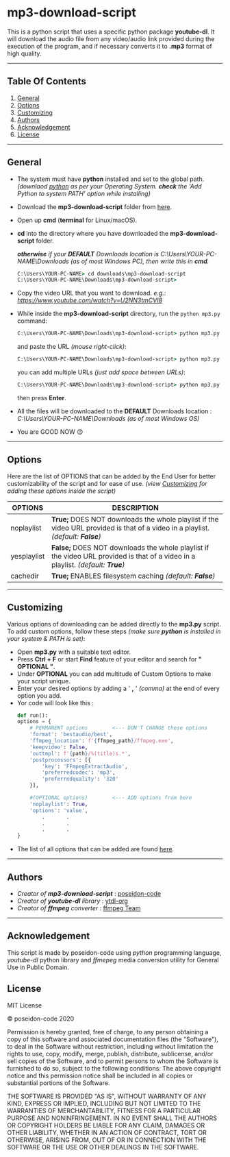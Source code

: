 # **mp3-download-script**
This is a python script that uses a specific python package **youtube-dl**. It will download the audio file from any video/audio link provided during the execution of the program, and if necessary converts it to **.mp3** format of high quality.
___

## **Table Of Contents**
1.  [General](#General)
2.  [Options](#Options)
2.  [Customizing](#Customizing)
3.  [Authors](#Authors)
4.  [Acknowledgement](#Acknowledgement)
5.  [License](#Liecnse)
***



<a name="General"></a>
## General

*   The system must have **python** installed and set to the global path. _(downlaod [python](https://www.python.org/downloads/) as per your Operating System. **check** the 'Add Python to system PATH' option while installing)_

*   Download the **mp3-download-script** folder from [here](https://github.com/poseidon-code/mp3-download-script/archive/master.zip "mp3-download-script").

*   Open up **cmd** (**terminal** for Linux/macOS).

*   **cd** into the directory where you have downloaded the **mp3-download-script** folder.

    _**otherwise** if your **DEFAULT** Downloads location is C:\Users\YOUR-PC-NAME\Downloads (as of most Windows PC), then write this in **cmd**._
    ```cmd
    C:\Users\YOUR-PC-NAME> cd downloads\mp3-download-script
    C:\Users\YOUR-PC-NAME\Downloads\mp3-download-script>
    ```
* Copy the video URL that you want to download. _e.g.: https://www.youtube.com/watch?v=U2NN3tmCVI8_

*   While inside the **mp3-download-script** directory, run the `python mp3.py` command:

    ```cmd
    C:\Users\YOUR-PC-NAME\Downloads\mp3-download-script> python mp3.py
    ```
    and paste the URL _(mouse right-click)_: 

    ```cmd
    C:\Users\YOUR-PC-NAME\Downloads\mp3-download-script> python mp3.py https://www.youtube.com/watch?v=U2NN3tmCVI8
    ```

    you can add multiple URLs _(just add space between URLs)_:

    ```cmd
    C:\Users\YOUR-PC-NAME\Downloads\mp3-download-script> python mp3.py https://www.youtube.com/watch?v=U2NN3tmCVI8 https://www.youtube.com/watch?v=kddC4gi72UE
    ```

    then press **Enter**.

*   All the files will be downloaded to the **DEFAULT** Downloads location :  _C:\Users\YOUR-PC-NAME\Downloads (as of most Windows OS)_

*   You are GOOD NOW 😊
---


<a name="Options"></a>
## Options

Here are the list of OPTIONS that can be added by the End User for better customizability of the script and for ease of use. _(view [Customizing](#Customizing) for adding these options inside the script)_

|OPTIONS    |DESCRIPTION    |
|-----------|---------------|
|noplaylist|    **True;** DOES NOT downloads the whole playlist if the video URL provided is that of a  video in a playlist. _(default: **False**)_|
|yesplaylist|   **False;** DOES NOT downloads the whole playlist if the video URL provided is that of a  video in a playlist. _(default: **True**)_|
|cachedir|  **True;** ENABLES filesystem caching _(default: **False**)_|

---


<a name="Customizing"></a>
## Customizing

Various options of downloading can be added directly to the **mp3.py** script. To add custom options, follow these steps _(make sure **python** is installed in your system & PATH is set)_:

*   Open **mp3.py** with a suitable text editor.
*   Press **Ctrl + F** or start **Find** feature of your editor and search for **" OPTIONAL "**.
*   Under **OPTIONAL** you can add multitude of Custom Options to make your script unique.
*   Enter your desired options by adding a ' **,** ' _(comma)_ at the end of every option you add.
*   Yor code will look like this :
    ```python
    def run():
    options = {
        # PERMANENT options        <--- DON'T CHANGE these options
        'format': 'bestaudio/best',
        'ffmpeg_location': f'{ffmpeg_path}/ffmpeg.exe',
        'keepvideo': False,
        'outtmpl': f'{path}/%(title)s.*',
        'postprocessors': [{
            'key': 'FFmpegExtractAudio',
            'preferredcodec': 'mp3',
            'preferredquality': '320'
        }],

        #(OPTIONAL options)        <--- ADD options from here
        'noplaylist': True,
        'options': 'value',
            .       .
            .       .
            .       .
    }
    ```
*   The list of all options that can be added are found [here](#Options).
---


<a name="Authors"></a>
## Authors

*   _Creator of **mp3-download-script**_ : [poseidon-code](http://poseidon-code.github.io/portfolio)
*   _Creator of **youtube-dl** library_ : [ytdl-org](http://www.github.com/ytdl-org)
*   _Creator of **ffmpeg** converter_ : [ffmpeg Team](http://ffmpeg.org)
---


<a name="Acknowledgement"></a>
## Acknowledgement

This script is made by poseidon-code using _python_ programming language, _youtube-dl_ python library and _ffmepeg_ media conversion utility for General Use in Public Domain.

<a name="License"></a>
## License

MIT License

&copy; poseidon-code 2020

Permission is hereby granted, free of charge, to any person obtaining a copy of this software and associated documentation files (the "Software"), to deal in the Software without restriction, including without limitation the rights to use, copy, modify, merge, publish, distribute, sublicense, and/or sell copies of the Software, and to permit persons to whom the Software is furnished to do so, subject to the following conditions:
The above copyright notice and this permission notice shall be included in all copies or substantial portions of the Software.

THE SOFTWARE IS PROVIDED "AS IS", WITHOUT WARRANTY OF ANY KIND, EXPRESS OR IMPLIED, INCLUDING BUT NOT LIMITED TO THE WARRANTIES OF MERCHANTABILITY, FITNESS FOR A PARTICULAR PURPOSE AND NONINFRINGEMENT. IN NO EVENT SHALL THE AUTHORS OR COPYRIGHT HOLDERS BE LIABLE FOR ANY CLAIM, DAMAGES OR OTHER LIABILITY, WHETHER IN AN ACTION OF CONTRACT, TORT OR OTHERWISE, ARISING FROM, OUT OF OR IN CONNECTION WITH THE SOFTWARE OR THE USE OR OTHER DEALINGS IN THE SOFTWARE.
